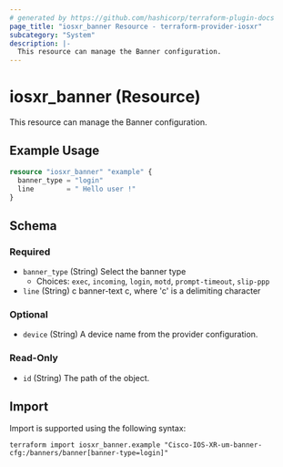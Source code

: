 ```yaml
---
# generated by https://github.com/hashicorp/terraform-plugin-docs
page_title: "iosxr_banner Resource - terraform-provider-iosxr"
subcategory: "System"
description: |-
  This resource can manage the Banner configuration.
---
```


# iosxr_banner (Resource)

This resource can manage the Banner configuration.

## Example Usage

```terraform
resource "iosxr_banner" "example" {
  banner_type = "login"
  line        = " Hello user !"
}
```

<!-- schema generated by tfplugindocs -->
## Schema

### Required

- `banner_type` (String) Select the banner type
  - Choices: `exec`, `incoming`, `login`, `motd`, `prompt-timeout`, `slip-ppp`
- `line` (String) c banner-text c, where 'c' is a delimiting character

### Optional

- `device` (String) A device name from the provider configuration.

### Read-Only

- `id` (String) The path of the object.

## Import

Import is supported using the following syntax:

```shell
terraform import iosxr_banner.example "Cisco-IOS-XR-um-banner-cfg:/banners/banner[banner-type=login]"
```
